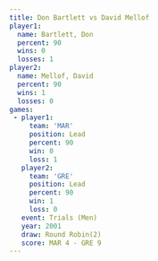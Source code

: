```yaml
---
title: Don Bartlett vs David Mellof
player1:             
  name: Bartlett, Don
  percent: 90        
  wins: 0            
  losses: 1          
player2:             
  name: Mellof, David
  percent: 90        
  wins: 1            
  losses: 0          
games:
 - player1:        
     team: 'MAR'   
     position: Lead
     percent: 90   
     win: 0        
     loss: 1       
   player2:        
     team: 'GRE'   
     position: Lead
     percent: 90   
     win: 1        
     loss: 0       
   event: Trials (Men) 
   year: 2001          
   draw: Round Robin(2)
   score: MAR 4 - GRE 9
---
```

